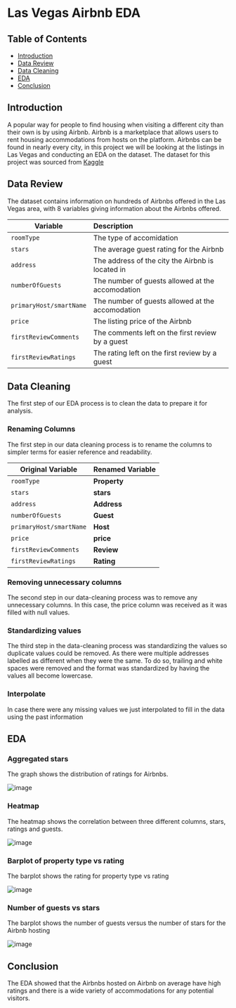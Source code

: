 # Las Vegas Airbnb EDA

## Table of Contents
* [Introduction](#introduction)
* [Data Review](#data-review)
* [Data Cleaning](#data-cleaning)
* [EDA](#eda)
* [Conclusion](#conclusion)

## Introduction

A popular way for people to find housing when visiting a different city than their own is by using Airbnb. Airbnb is a marketplace that allows users to rent housing accommodations from hosts on the platform. Airbnbs can be found in nearly every city, in this project we will be looking at the listings in Las Vegas and conducting an EDA on the dataset. The dataset for this project was sourced from [Kaggle](https://www.kaggle.com/datasets/kanchana1990/airbnb-las-vegas-listings)

## Data Review

The dataset contains information on hundreds of Airbnbs offered in the Las Vegas area, with 8 variables giving information about the Airbnbs offered.

| Variable      | Description           | 
| ------------- |:---------------------| 
| `roomType`     | The type of accomidation   |
| `stars`     | The average guest rating for the Airbnb   |   
| `address` | The address of the city the Airbnb is located in                             |
| `numberOfGuests`     | The number of guests allowed at the accomodation  |
| `primaryHost/smartName`     | The number of guests allowed at the accomodation  |
| `price`     | The listing price of the Airbnb    |   
| `firstReviewComments` | The comments left on the first review by a guest                           |
| `firstReviewRatings`     | The rating left on the first review by a guest  |

## Data Cleaning

The first step of our EDA process is to clean the data to prepare it for analysis. 

### Renaming Columns

The first step in our data cleaning process is to rename the columns to simpler terms for easier reference and readability.

| Original Variable      | Renamed Variable          | 
| ------------- |:---------------------| 
| `roomType`     | **Property** |
| `stars`     | **stars**   |   
| `address` | **Address**                            |
| `numberOfGuests`     | **Guest** |
| `primaryHost/smartName`     | **Host**  |
| `price`     | **price**  |   
| `firstReviewComments` | **Review**                  |
| `firstReviewRatings`     | **Rating**  |

### Removing unnecessary columns

The second step in our data-cleaning process was to remove any unnecessary columns. In this case, the price column was received as it was filled with null values.

### Standardizing values

The third step in the data-cleaning process was standardizing the values so duplicate values could be removed. As there were multiple addresses labelled as different when they were the same. To do so, trailing and white spaces were removed and the format was standardized by having the values all become lowercase.

### Interpolate

In case there were any missing values we just interpolated to fill in the data using the past information

## EDA

### Aggregated stars 

The graph shows the distribution of ratings for Airbnbs.

![image](https://github.com/jidafan/Las-Vegas-Airbnb-EDA/assets/141703009/d37efc65-f7ca-41fd-bbd1-12c3b91bae7b)

### Heatmap

The heatmap shows the correlation between three different columns, stars, ratings and guests.

![image](https://github.com/jidafan/Las-Vegas-Airbnb-EDA/assets/141703009/f47a3a04-0e4c-4ca4-b704-006add114989)

### Barplot of property type vs rating

The barplot shows the rating for property type vs rating

![image](https://github.com/jidafan/Las-Vegas-Airbnb-EDA/assets/141703009/52e744bb-68c9-4015-9484-40687117cb4d)

### Number of guests vs stars

The barplot shows the number of guests versus the number of stars for the Airbnb hosting
 
![image](https://github.com/jidafan/Las-Vegas-Airbnb-EDA/assets/141703009/41f764c3-71b7-4b87-948b-f151ab965501)

## Conclusion

The EDA showed that the Airbnbs hosted on Airbnb on average have high ratings and there is a wide variety of accommodations for any potential visitors. 
